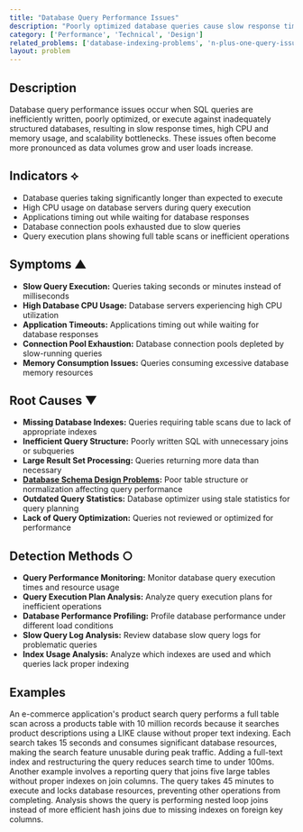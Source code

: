 ```yaml
---
title: "Database Query Performance Issues"
description: "Poorly optimized database queries cause slow response times, high resource consumption, and scalability problems."
category: ['Performance', 'Technical', 'Design']
related_problems: ['database-indexing-problems', 'n-plus-one-query-issues', 'database-connection-leaks']
layout: problem
---
```


## Description

Database query performance issues occur when SQL queries are inefficiently written, poorly optimized, or execute against inadequately structured databases, resulting in slow response times, high CPU and memory usage, and scalability bottlenecks. These issues often become more pronounced as data volumes grow and user loads increase.

## Indicators ⟡

- Database queries taking significantly longer than expected to execute
- High CPU usage on database servers during query execution
- Applications timing out while waiting for database responses
- Database connection pools exhausted due to slow queries
- Query execution plans showing full table scans or inefficient operations

## Symptoms ▲

- **Slow Query Execution:** Queries taking seconds or minutes instead of milliseconds
- **High Database CPU Usage:** Database servers experiencing high CPU utilization
- **Application Timeouts:** Applications timing out while waiting for database responses
- **Connection Pool Exhaustion:** Database connection pools depleted by slow-running queries
- **Memory Consumption Issues:** Queries consuming excessive database memory resources

## Root Causes ▼

- **Missing Database Indexes:** Queries requiring table scans due to lack of appropriate indexes
- **Inefficient Query Structure:** Poorly written SQL with unnecessary joins or subqueries
- **Large Result Set Processing:** Queries returning more data than necessary
- **[Database Schema Design Problems](database-schema-design-problems.md):** Poor table structure or normalization affecting query performance
- **Outdated Query Statistics:** Database optimizer using stale statistics for query planning
- **Lack of Query Optimization:** Queries not reviewed or optimized for performance

## Detection Methods ○

- **Query Performance Monitoring:** Monitor database query execution times and resource usage
- **Query Execution Plan Analysis:** Analyze query execution plans for inefficient operations
- **Database Performance Profiling:** Profile database performance under different load conditions
- **Slow Query Log Analysis:** Review database slow query logs for problematic queries
- **Index Usage Analysis:** Analyze which indexes are used and which queries lack proper indexing

## Examples

An e-commerce application's product search query performs a full table scan across a products table with 10 million records because it searches product descriptions using a LIKE clause without proper text indexing. Each search takes 15 seconds and consumes significant database resources, making the search feature unusable during peak traffic. Adding a full-text index and restructuring the query reduces search time to under 100ms. Another example involves a reporting query that joins five large tables without proper indexes on join columns. The query takes 45 minutes to execute and locks database resources, preventing other operations from completing. Analysis shows the query is performing nested loop joins instead of more efficient hash joins due to missing indexes on foreign key columns.